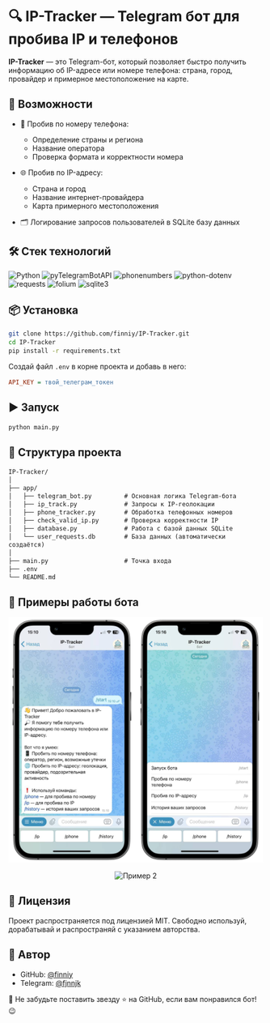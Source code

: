 # 🔍 IP-Tracker — Telegram бот для пробива IP и телефонов

**IP-Tracker** — это Telegram-бот, который позволяет быстро получить информацию об IP-адресе или номере телефона:
страна, город, провайдер и примерное местоположение на карте.

## 🚀 Возможности

- 📱 Пробив по номеру телефона:
    - Определение страны и региона
    - Название оператора
    - Проверка формата и корректности номера

- 🌐 Пробив по IP-адресу:
    - Страна и город
    - Название интернет-провайдера
    - Карта примерного местоположения

- 🗂️ Логирование запросов пользователей в SQLite базу данных

## 🛠️ Стек технологий

![Python](https://img.shields.io/badge/-Python-05122A?style=flat&logo=python)
![pyTelegramBotAPI](https://img.shields.io/badge/pyTelegramBotAPI-05122A?style=flat&logo=telegram)
![phonenumbers](https://img.shields.io/badge/%F0%9F%93%9E-phonenumbers-05122A?style=flat)
![python-dotenv](https://img.shields.io/badge/%F0%9F%8C%BF-python--dotenv-05122A?style=flat)
![requests](https://img.shields.io/badge/%F0%9F%8C%90-requests-05122A?style=flat&logo=requests)
![folium](https://img.shields.io/badge/%F0%9F%97%BA-folium-05122A?style=flat)
![sqlite3](https://img.shields.io/badge/-sqlite3-05122A?style=flat&logo=sqlite)

## 📦 Установка

```bash
git clone https://github.com/finniy/IP-Tracker.git
cd IP-Tracker
pip install -r requirements.txt
```

Создай файл `.env` в корне проекта и добавь в него:

```ini
API_KEY = твой_телеграм_токен
```

## ▶️ Запуск

```bash
python main.py
```

## 🧠 Структура проекта

```
IP-Tracker/
│
├── app/
│   ├── telegram_bot.py         # Основная логика Telegram-бота
│   ├── ip_track.py             # Запросы к IP-геолокации
│   ├── phone_tracker.py        # Обработка телефонных номеров
│   ├── check_valid_ip.py       # Проверка корректности IP
│   ├── database.py             # Работа с базой данных SQLite
│   └── user_requests.db        # База данных (автоматически создаётся)
│
├── main.py                     # Точка входа
├── .env
└── README.md
```

## 📸 Примеры работы бота

<p align="center">
  <img src="images/photo1.png" width="600" alt="Пример 1">
</p>

<p align="center">
  <img src="images/photo2.png" width="600" alt="Пример 2">
</p>

## 📄 Лицензия

Проект распространяется под лицензией MIT. Свободно используй, дорабатывай и распространяй с указанием авторства.

## 👤 Автор

- GitHub: [@finniy](https://github.com/finniy)
- Telegram: [@fjnnjk](https://t.me/fjnnjk)

💌 Не забудьте поставить звезду ⭐ на GitHub, если вам понравился бот! 😉
